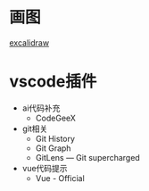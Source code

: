 # 画图
[excalidraw](https://excalidraw.com/)

# vscode插件
- ai代码补充
  - CodeGeeX 
- git相关
  - Git History
  - Git Graph
  - GitLens — Git supercharged
- vue代码提示
  - Vue - Official